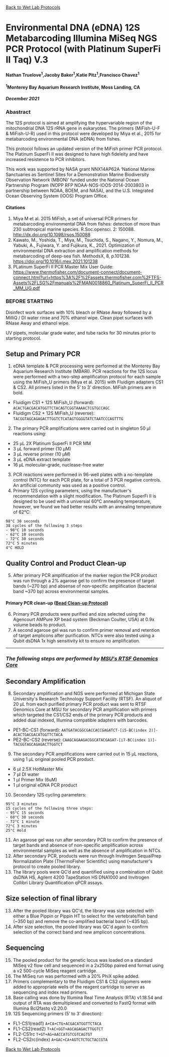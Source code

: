 [Back to Wet Lab Protocols](MBARI_wet_lab.md)

# Environmental DNA (eDNA) 12S Metabarcoding Illumina MiSeq NGS PCR Protocol (with Platinum SuperFi II Taq) V.3

#### Nathan Truelove<sup>1</sup>,Jacoby Baker<sup>1</sup>,Katie Pitz<sup>1</sup>,Francisco Chavez<sup>1</sup>
#### <sup>1</sup>Monterey Bay Aquarium Research Institute, Moss Landing, CA
##### December 2021

### Abastract
The 12S protocol is aimed at amplifying the hypervariable region of the mitochondrial DNA 12S rRNA gene in eukaryotes. The primers (MiFish-U-F & MiFish-U-R) used in this protocol were developed by Miya et al., 2015 for metabarcoding environmental DNA (eDNA) from fishes. 

This protocol follows an updated version of the MiFish primer PCR protocol. The Platinum SuperFi II was designed to have high fideleity and have increased resistence to PCR inhibitors.

This work was supported by NASA grant NNX14AP62A ‘National Marine Sanctuaries as Sentinel Sites for a Demonstration Marine Biodiversity Observation Network (MBON)’ funded under the National Ocean Partnership Program (NOPP RFP NOAA-NOS-IOOS-2014-2003803 in partnership between NOAA, BOEM, and NASA), and the U.S. Integrated Ocean Observing System (IOOS) Program Office.

#### Citations
1. Miya M et al. 2015 MiFish, a set of universal PCR primers for metabarcoding environmental DNA from fishes: detection of more than 230 subtropical marine species. R.Soc.opensci. 2: 150088. http://dx.doi.org/10.1098/rsos.150088
2. Kawato, M., Yoshida, T., Miya, M., Tsuchida, S., Nagano, Y., Nomura, M., Yabuki, A., Fujiwara, Y. and Fujikura, K., 2021. Optimization of environmental DNA extraction and amplification methods for metabarcoding of deep-sea fish. MethodsX, 8, p.101238. https://doi.org/10.1016/j.mex.2021.101238 
3. PLatinum SuperFi II PCR Master Mix User Guide: https://www.thermofisher.com/document-connect/document-connect.html?url=https%3A%2F%2Fassets.thermofisher.com%2FTFS-Assets%2FLSG%2Fmanuals%2FMAN0018860_Platinum_SuperFi_II_PCR_MM_UG.pdf

### BEFORE STARTING
Disinfect work surfaces with 10% bleach or RNase Away followed by a MilliQ / DI water rinse and 70% ethanol wipe. Clean pipet surfaces with RNase Away and ethanol wipe.

UV pipets, molecular grade water, and tube racks for 30 minutes prior to starting protocol.

## Setup and Primary PCR
1. eDNA template & PCR processing were performed at the Monterey Bay Aquarium Research Institute (MBARI).
    PCR reactions for the 12S locus were performed with a two-step amplification protocol for each sample using the MiFish_U primers (Miya et al. 2015) with Fluidigm adapters CS1 & CS2.
    All primers listed in the 5’ to 3’ direction. MiFish primers are in bold.
 - Fluidigm CS1 + 12S MiFish_U (forward): `ACACTGACGACATGGTTCTACAGTCGGTAAAACTCGTGCCAGC`
 - Fluidigm CS2 + 12S MiFish_U (reverse): `TACGGTAGCAGAGACTTGGTCTCATAGTGGGGTATCTAATCCCAGTTTG`
2. The primary PCR amplifications were carried out in singleton 50 μl reactions using:
 - 25 μL 2X Platinum SuperFi II PCR MM
 - 3 μL forward primer (10 μM)
 - 3 μL reverse primer (10 μM)
 - 3 μL eDNA extract template 
 - 16 μL molecular-grade, nuclease-free water

3. PCR reactions were performed in 96-well plates with a no-template control (NTC) for each PCR plate, for a total of 3 PCR negative controls. An artificial community was used as a positive control.
4. Primary 12S cycling parameters, using the manufactuer's recommendation with a slight modification. The Platinum SuperFi II is designed to be used with a universial 60°C annealing temperature, however, we found we had better results with an annealing temperature of 62°C:
 
 ```
 98°C 30 seconds
 38 cycles of the following 3 steps
 - 98°C 10 seconds
 - 62°C 10 seconds
 - 72°C 30 seconds
 72°C 5 minutes
 4°C HOLD
 ```
 
## Quality Control and Product Clean-up
5. After primary PCR amplification of the marker region the PCR product was run through a 2% agarose gel to confirm the presence of target bands (~270 bp) and absense of non-specific amplification (bacterial band ~370 bp) across environmental samples.
#### Primary PCR clean-up ([Bead Clean-up Protocol](Bead_cleanup.md))
6. Primary PCR products were purified and size selected using the Agencourt AMPure XP bead system (Beckman Coulter, USA) at 0.9x volume beads to product.
7. A second agarose gel was run to confirm primer removal and retention of target amplicons after purification. NTCs were also tested using a Qubit dsDNA 1x high sensitivity kit to ensure no amplification.

_______________________________________________________________________
### _The following steps are performed by [MSU's RTSF Genomics Core](https://rtsf.natsci.msu.edu/genomics/)_
## Secondary Amplification
8. Secondary amplification and NGS were performed at Michigan State University's Research Technology Support Facility (RTSF).
    An aliquot of 20 μL from each purified primary PCR product was sent to RTSF Genomics Core at MSU for secondary PCR amplification with primers which targeted the CS1/CS2 ends of the primary PCR products and added dual indexed, Illumina compatible adapters with barcodes. 
 - PE1-BC-CS1 (forward): `AATGATACGGCGACCACCGAGATCT-[i5-BC(index 2)]-ACACTGACGACATGGTTCTACA`
 - PE2-BC-CS2 (reverse): `CAAGCAGAAGACGGCATACGAGAT-[i7-BC(index 1)]-TACGGTAGCAGAGACTTGGTCT`
9. The secondary PCR amplifications were carried out in 15 μL reactions, using 1 μL original pooled PCR product.
 - 6 μl 2.5X HotMaster Mix
 - 7 μl DI water
 - 1 μl Primer Mix (6uM)
 - 1 μl original eDNA PCR product
10. Secondary 12S cycling parameters:
 ```
 95°C 3 minutes
 15 cycles of the following three steps:
 - 95°C 15 seconds
 - 60°C 30 seconds
 - 72°C 1 minute
 72°C 3 minutes
 25°C Hold
 ```

11. An agarose gel was run after secondary PCR to confirm the presence of target bands and absence of non-specific amplification across environmental samples as well as the absence of amplification in NTCs.
12. After secondary PCR, products were run through Invitrogen SequalPrep Normalization Plate (ThermoFisher Scientific) using manufacturer's protocol to create pooled library.
13. The library pools were QC’d and quantified using a combination of Qubit dsDNA HS, Agilent 4200 TapeStation HS DNA1000 and Invitrogen Collibri Library Quantification qPCR assays.

## Size selection of final library
13. After the pooled library was QC'd, the library was size selected with either a Blue Pippin or Pippin HT to select for the vertebrate/fish band (~350 bp) and remove the co-amplified bacterial band (~435 bp).
14. After size selection, the pooled library was QC'd again to confirm selection of the correct band and new amplicon concentrations.

## Sequencing
15. The pooled product for the genetic locus was loaded on a standard MiSeq v2 flow cell and sequenced in a 2x250bp paired end format using a v2 500-cycle MiSeq reagent cartridge.
16. The MiSeq run was performed with a 20% PhiX spike added.
17. Primers complementary to the Fluidigm CS1 & CS2 oligomers were added to appropriate wells of the reagent cartridge to server as sequencing and index read primers.
18. Base calling was done by Illumina Real Time Analysis (RTA) v1.18.54 and output of RTA was demultiplexed and converted to FastQ format with Illumina Bcl2fastq v2.20.0 
19. 12S Sequencing primers (5’ to 3’ direction):
 - FL1-CS1(read1)	`A+CA+CTG+ACGACATGGTTCTACA`
 - FL1-CS2(read2)	`T+AC+GGT+AGCAGAGACTTGGTCT`
 - FL2-CS1rc		`T+GT+AG+AACCATGTCGTCAGTGT`
 - FL2-CS2rc(index)	`A+GAC+CA+AGTCTCTGCTACCGTA`

[Back to Wet Lab Protocols](MBARI_wet_lab.md)


